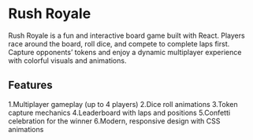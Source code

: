# Rush Royale

Rush Royale is a fun and interactive board game built with React. Players race around the board, roll dice, and compete to complete laps first. Capture opponents’ tokens and enjoy a dynamic multiplayer experience with colorful visuals and animations.

## Features

1.Multiplayer gameplay (up to 4 players)
2.Dice roll animations
3.Token capture mechanics
4.Leaderboard with laps and positions
5.Confetti celebration for the winner
6.Modern, responsive design with CSS animations

